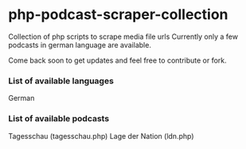# php-podcast-scraper-collection
Collection of php scripts to scrape media file urls
Currently only a few podcasts in german language are available.

Come back soon to get updates and feel free to contribute or fork.


### List of available languages ### 

German

### List of available podcasts ### 

Tagesschau (tagesschau.php)
Lage der Nation (ldn.php)

